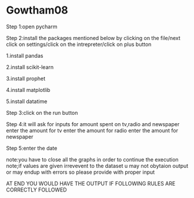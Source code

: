 # Gowtham08
<p>Step 1:open pycharm
<p>Step 2:install the packages mentioned below by clicking on the file/next click on settings/click on the intrepreter/click on plus button
<P>1.install pandas
<P>2.install scikit-learn
<P>3.install prophet
<P>4.install matplotlib
<P>5.install datatime
<p>Step 3:click on the run button
<p>Step 4:it will ask for inputs for amount spent on tv,radio and newspaper enter the amount for tv enter the amount for radio enter the amount for newspaper
<p>Step 5:enter the date
<p> note:you have to close all the graphs in order to continue the execution note;if values are given irrevevent to the dataset u may not obytaion output or may endup with errors so please provide with proper input 
 <p>  AT END YOU WOULD HAVE THE OUTPUT IF FOLLOWING RULES ARE CORRECTLY FOLLOWED
